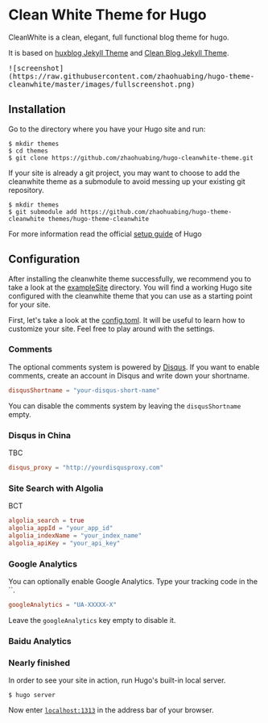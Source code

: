 # Clean White Theme for Hugo

CleanWhite is a clean, elegant, full functional blog theme for hugo.

It is based on [huxblog Jekyll Theme](https://github.com/Huxpro/huxpro.github.io)
and [Clean Blog Jekyll Theme](https://github.com/BlackrockDigital/startbootstrap-clean-blog-jekyll).

<kbd>
![screenshot](https://raw.githubusercontent.com/zhaohuabing/hugo-theme-cleanwhite/master/images/fullscreenshot.png)
</kbd>

## Installation

Go to the directory where you have your Hugo site and run:

```
$ mkdir themes
$ cd themes
$ git clone https://github.com/zhaohuabing/hugo-cleanwhite-theme.git
```

If your site is already a git project, you may want to choose to add the cleanwhite theme as a submodule to avoid messing up your existing git repository.

```
$ mkdir themes
$ git submodule add https://github.com/zhaohuabing/hugo-theme-cleanwhite themes/hugo-theme-cleanwhite
```
For more information read the official [setup guide](https://gohugo.io/overview/installing/) of Hugo 

## Configuration
After installing the cleanwhite theme successfully, we recommend you to take a look at the [exampleSite](https://github.com/zhaohuabing/hugo-cleanwhite-theme/tree/master/exampleSite) directory. You will find a working Hugo site configured with the cleanwhite theme that you can use as a starting point for your site.

First, let's take a look at the [config.toml](https://github.com/zhaohuabing/hugo-cleanwhite-theme/tree/master/exampleSite/config.toml). It will be useful to learn how to customize your site. Feel free to play around with the settings.

### Comments
The optional comments system is powered by [Disqus](https://disqus.com). If you want to enable comments, create an account in Disqus and write down your shortname.

```toml
disqusShortname = "your-disqus-short-name"
```
You can disable the comments system by leaving the `disqusShortname` empty.

### Disqus in China
TBC

```toml
disqus_proxy = "http://yourdisqusproxy.com"
```
### Site Search with Algolia
BCT
```toml
algolia_search = true
algolia_appId = "your_app_id"
algolia_indexName = "your_index_name"
algolia_apiKey = "your_api_key"
```

### Google Analytics

You can optionally enable Google Analytics. Type your tracking code in the ``.

```toml
googleAnalytics = "UA-XXXXX-X"
```
Leave the `googleAnalytics` key empty to disable it.

### Baidu Analytics


### Nearly finished

In order to see your site in action, run Hugo's built-in local server.

```
$ hugo server
```

Now enter [`localhost:1313`](http://localhost:1313) in the address bar of your browser.

